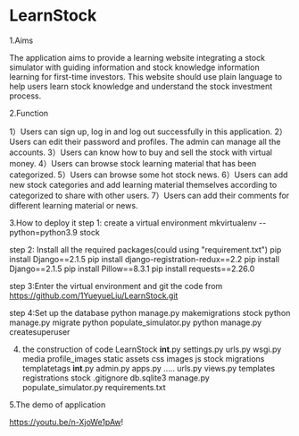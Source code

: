 # LearnStock

1.Aims

The application aims to provide a learning website integrating a stock simulator with guiding information 
and stock knowledge information learning for first-time investors. This website should use plain language 
to help users learn stock knowledge and understand the stock investment process.


2.Function

1）Users can sign up, log in and log out successfully in this application. 
2）Users can edit their password and profiles. The admin can manage all the accounts.
3）Users can know how to buy and sell the stock with virtual money. 
4）Users can browse stock learning material that has been categorized. 
5）Users can browse some hot stock news.
6）Users can add new stock categories and add learning material themselves according to categorized to share with other users.
7）Users can add their comments for different learning material or news.

3.How to deploy it
step 1: create a virtual environment
      mkvirtualenv --python=python3.9 stock
      
step 2: Install all the required packages(could using "requirement.txt")
      pip install Django==2.1.5
      pip install django-registration-redux==2.2
      pip install Django==2.1.5
      pip install Pillow==8.3.1
      pip install requests==2.26.0
      
step 3:Enter the virtual environment and git the code from
       https://github.com/1YueyueLiu/LearnStock.git
       
step 4:Set up the database
        python manage.py makemigrations stock
        python manage.py migrate
        python populate_simulator.py
        python manage.py createsuperuser
        
4. the construction of code
    LearnStock
         __int__.py
         settings.py
         urls.py
         wsgi.py
    media
        profile_images
    static
        assets
        css
        images
        js
    stock
         migrations
         templatetags
         __int__.py
         admin.py
         apps.py
         .....
         urls.py
         views.py
     templates
         registrations
         stock
     .gitignore
     db.sqlite3
     manage.py
     populate_simulator.py
     requirements.txt
     
 5.The demo of application
 
https://youtu.be/n-XjoWe1pAw!

      
         
     
        
       
      
